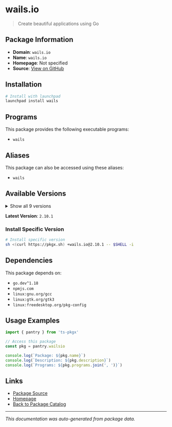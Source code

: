 # wails.io

> Create beautiful applications using Go

## Package Information

- **Domain**: `wails.io`
- **Name**: `wails.io`
- **Homepage**: Not specified
- **Source**: [View on GitHub](https://github.com/pkgxdev/pantry/tree/main/projects/wails.io/package.yml)

## Installation

```bash
# Install with launchpad
launchpad install wails
```

## Programs

This package provides the following executable programs:

- `wails`

## Aliases

This package can also be accessed using these aliases:

- `wails`

## Available Versions

<details>
<summary>Show all 9 versions</summary>

- `2.10.1`, `2.10.0`, `2.9.3`, `2.9.2`, `2.9.1`
- `2.9.0`, `2.8.2`, `2.8.1`, `2.8.0`

</details>

**Latest Version**: `2.10.1`

### Install Specific Version

```bash
# Install specific version
sh <(curl https://pkgx.sh) +wails.io@2.10.1 -- $SHELL -i
```

## Dependencies

This package depends on:

- `go.dev^1.18`
- `npmjs.com`
- `linux:gnu.org/gcc`
- `linux:gtk.org/gtk3`
- `linux:freedesktop.org/pkg-config`

## Usage Examples

```typescript
import { pantry } from 'ts-pkgx'

// Access this package
const pkg = pantry.wailsio

console.log(`Package: ${pkg.name}`)
console.log(`Description: ${pkg.description}`)
console.log(`Programs: ${pkg.programs.join(', ')}`)
```

## Links

- [Package Source](https://github.com/pkgxdev/pantry/tree/main/projects/wails.io/package.yml)
- [Homepage](#)
- [Back to Package Catalog](../package-catalog.md)

---

*This documentation was auto-generated from package data.*
